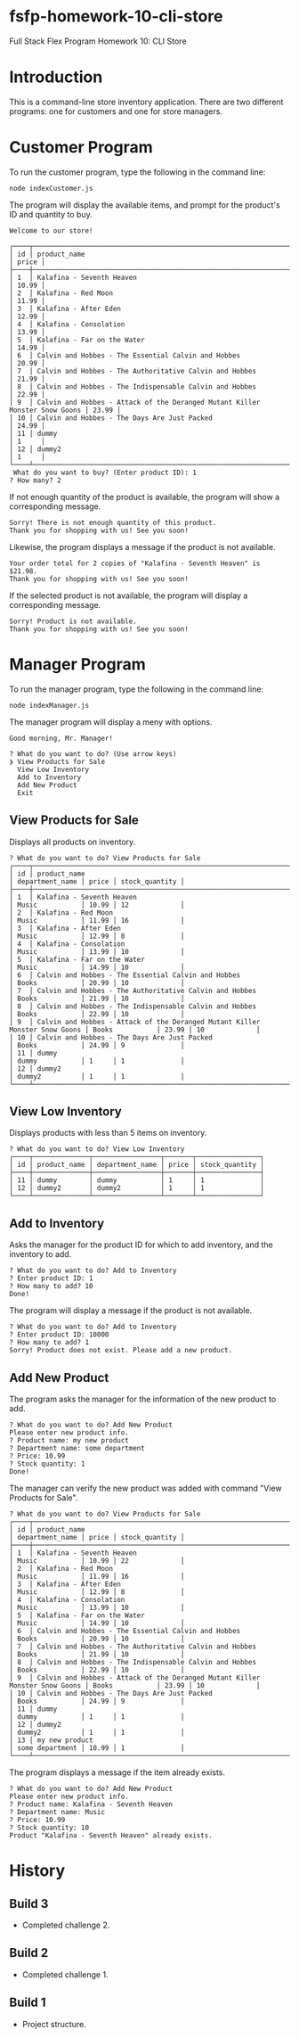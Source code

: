 # fsfp-homework-10-cli-store

Full Stack Flex Program Homework 10: CLI Store


# Introduction

This is a command-line store inventory application. There are two different programs: one for customers and one for store managers.


# Customer Program

To run the customer program, type the following in the command line:

```
node indexCustomer.js
```

The program will display the available items, and prompt for the product's ID and quantity to buy.

```
Welcome to our store!

┌────┬─────────────────────────────────────────────────────────────────────────────┬───────┐
│ id │ product_name                                                                │ price │
├────┼─────────────────────────────────────────────────────────────────────────────┼───────┤
│ 1  │ Kalafina - Seventh Heaven                                                   │ 10.99 │
│ 2  │ Kalafina - Red Moon                                                         │ 11.99 │
│ 3  │ Kalafina - After Eden                                                       │ 12.99 │
│ 4  │ Kalafina - Consolation                                                      │ 13.99 │
│ 5  │ Kalafina - Far on the Water                                                 │ 14.99 │
│ 6  │ Calvin and Hobbes - The Essential Calvin and Hobbes                         │ 20.99 │
│ 7  │ Calvin and Hobbes - The Authoritative Calvin and Hobbes                     │ 21.99 │
│ 8  │ Calvin and Hobbes - The Indispensable Calvin and Hobbes                     │ 22.99 │
│ 9  │ Calvin and Hobbes - Attack of the Deranged Mutant Killer Monster Snow Goons │ 23.99 │
│ 10 │ Calvin and Hobbes - The Days Are Just Packed                                │ 24.99 │
│ 11 │ dummy                                                                       │ 1     │
│ 12 │ dummy2                                                                      │ 1     │
└────┴─────────────────────────────────────────────────────────────────────────────┴───────┘
 What do you want to buy? (Enter product ID): 1
? How many? 2
```

If not enough quantity of the product is available, the program will show a corresponding message.

```
Sorry! There is not enough quantity of this product.
Thank you for shopping with us! See you soon!
```

Likewise, the program displays a message if the product is not available.

```
Your order total for 2 copies of "Kalafina - Seventh Heaven" is $21.98.
Thank you for shopping with us! See you soon!
```

If the selected product is not available, the program will display a corresponding message.

```
Sorry! Product is not available.
Thank you for shopping with us! See you soon!
```

# Manager Program

To run the manager program, type the following in the command line:

```
node indexManager.js
```

The manager program will display a meny with options.

```
Good morning, Mr. Manager!

? What do you want to do? (Use arrow keys)
❯ View Products for Sale
  View Low Inventory
  Add to Inventory
  Add New Product
  Exit
```

## View Products for Sale

Displays all products on inventory.

```
? What do you want to do? View Products for Sale
┌────┬─────────────────────────────────────────────────────────────────────────────┬─────────────────┬───────┬────────────────┐
│ id │ product_name                                                                │ department_name │ price │ stock_quantity │
├────┼─────────────────────────────────────────────────────────────────────────────┼─────────────────┼───────┼────────────────┤
│ 1  │ Kalafina - Seventh Heaven                                                   │ Music           │ 10.99 │ 12             │
│ 2  │ Kalafina - Red Moon                                                         │ Music           │ 11.99 │ 16             │
│ 3  │ Kalafina - After Eden                                                       │ Music           │ 12.99 │ 8              │
│ 4  │ Kalafina - Consolation                                                      │ Music           │ 13.99 │ 10             │
│ 5  │ Kalafina - Far on the Water                                                 │ Music           │ 14.99 │ 10             │
│ 6  │ Calvin and Hobbes - The Essential Calvin and Hobbes                         │ Books           │ 20.99 │ 10             │
│ 7  │ Calvin and Hobbes - The Authoritative Calvin and Hobbes                     │ Books           │ 21.99 │ 10             │
│ 8  │ Calvin and Hobbes - The Indispensable Calvin and Hobbes                     │ Books           │ 22.99 │ 10             │
│ 9  │ Calvin and Hobbes - Attack of the Deranged Mutant Killer Monster Snow Goons │ Books           │ 23.99 │ 10             │
│ 10 │ Calvin and Hobbes - The Days Are Just Packed                                │ Books           │ 24.99 │ 9              │
│ 11 │ dummy                                                                       │ dummy           │ 1     │ 1              │
│ 12 │ dummy2                                                                      │ dummy2          │ 1     │ 1              │
└────┴─────────────────────────────────────────────────────────────────────────────┴─────────────────┴───────┴────────────────┘
```

## View Low Inventory

Displays products with less than 5 items on inventory.

```
? What do you want to do? View Low Inventory
┌────┬──────────────┬─────────────────┬───────┬────────────────┐
│ id │ product_name │ department_name │ price │ stock_quantity │
├────┼──────────────┼─────────────────┼───────┼────────────────┤
│ 11 │ dummy        │ dummy           │ 1     │ 1              │
│ 12 │ dummy2       │ dummy2          │ 1     │ 1              │
└────┴──────────────┴─────────────────┴───────┴────────────────┘
```

## Add to Inventory

Asks the manager for the product ID for which to add inventory, and the inventory to add.

```
? What do you want to do? Add to Inventory
? Enter product ID: 1
? How many to add? 10
Done!
```

The program will display a message if the product is not available.

```
? What do you want to do? Add to Inventory
? Enter product ID: 10000
? How many to add? 1
Sorry! Product does not exist. Please add a new product.
```

## Add New Product

The program asks the manager for the information of the new product to add.

```
? What do you want to do? Add New Product
Please enter new product info.
? Product name: my new product
? Department name: some department
? Price: 10.99
? Stock quantity: 1
Done!
```

The manager can verify the new product was added with command "View Products for Sale".

```
? What do you want to do? View Products for Sale
┌────┬─────────────────────────────────────────────────────────────────────────────┬─────────────────┬───────┬────────────────┐
│ id │ product_name                                                                │ department_name │ price │ stock_quantity │
├────┼─────────────────────────────────────────────────────────────────────────────┼─────────────────┼───────┼────────────────┤
│ 1  │ Kalafina - Seventh Heaven                                                   │ Music           │ 10.99 │ 22             │
│ 2  │ Kalafina - Red Moon                                                         │ Music           │ 11.99 │ 16             │
│ 3  │ Kalafina - After Eden                                                       │ Music           │ 12.99 │ 8              │
│ 4  │ Kalafina - Consolation                                                      │ Music           │ 13.99 │ 10             │
│ 5  │ Kalafina - Far on the Water                                                 │ Music           │ 14.99 │ 10             │
│ 6  │ Calvin and Hobbes - The Essential Calvin and Hobbes                         │ Books           │ 20.99 │ 10             │
│ 7  │ Calvin and Hobbes - The Authoritative Calvin and Hobbes                     │ Books           │ 21.99 │ 10             │
│ 8  │ Calvin and Hobbes - The Indispensable Calvin and Hobbes                     │ Books           │ 22.99 │ 10             │
│ 9  │ Calvin and Hobbes - Attack of the Deranged Mutant Killer Monster Snow Goons │ Books           │ 23.99 │ 10             │
│ 10 │ Calvin and Hobbes - The Days Are Just Packed                                │ Books           │ 24.99 │ 9              │
│ 11 │ dummy                                                                       │ dummy           │ 1     │ 1              │
│ 12 │ dummy2                                                                      │ dummy2          │ 1     │ 1              │
│ 13 │ my new product                                                              │ some department │ 10.99 │ 1              │
└────┴─────────────────────────────────────────────────────────────────────────────┴─────────────────┴───────┴────────────────┘
```

The program displays a message if the item already exists.

```
? What do you want to do? Add New Product
Please enter new product info.
? Product name: Kalafina - Seventh Heaven
? Department name: Music
? Price: 10.99
? Stock quantity: 10
Product "Kalafina - Seventh Heaven" already exists.
```


# History

## Build 3

* Completed challenge 2.

## Build 2

* Completed challenge 1.

## Build 1

* Project structure.
